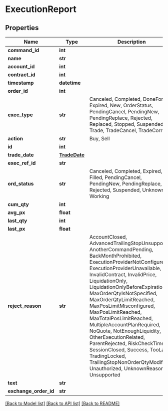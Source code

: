 # ExecutionReport

## Properties
Name | Type | Description | Notes
------------ | ------------- | ------------- | -------------
**command_id** | **int** |  | 
**name** | **str** |  | 
**account_id** | **int** |  | 
**contract_id** | **int** |  | 
**timestamp** | **datetime** |  | 
**order_id** | **int** |  | 
**exec_type** | **str** | Canceled, Completed, DoneForDay, Expired, New, OrderStatus, PendingCancel, PendingNew, PendingReplace, Rejected, Replaced, Stopped, Suspended, Trade, TradeCancel, TradeCorrect | 
**action** | **str** | Buy, Sell | 
**id** | **int** |  | [optional] 
**trade_date** | [**TradeDate**](TradeDate.md) |  | [optional] 
**exec_ref_id** | **str** |  | [optional] 
**ord_status** | **str** | Canceled, Completed, Expired, Filled, PendingCancel, PendingNew, PendingReplace, Rejected, Suspended, Unknown, Working | [optional] 
**cum_qty** | **int** |  | [optional] 
**avg_px** | **float** |  | [optional] 
**last_qty** | **int** |  | [optional] 
**last_px** | **float** |  | [optional] 
**reject_reason** | **str** | AccountClosed, AdvancedTrailingStopUnsupported, AnotherCommandPending, BackMonthProhibited, ExecutionProviderNotConfigured, ExecutionProviderUnavailable, InvalidContract, InvalidPrice, LiquidationOnly, LiquidationOnlyBeforeExpiration, MaxOrderQtyIsNotSpecified, MaxOrderQtyLimitReached, MaxPosLimitMisconfigured, MaxPosLimitReached, MaxTotalPosLimitReached, MultipleAccountPlanRequired, NoQuote, NotEnoughLiquidity, OtherExecutionRelated, ParentRejected, RiskCheckTimeout, SessionClosed, Success, TooLate, TradingLocked, TrailingStopNonOrderQtyModify, Unauthorized, UnknownReason, Unsupported | [optional] 
**text** | **str** |  | [optional] 
**exchange_order_id** | **str** |  | [optional] 

[[Back to Model list]](../README.md#documentation-for-models) [[Back to API list]](../README.md#documentation-for-api-endpoints) [[Back to README]](../README.md)


